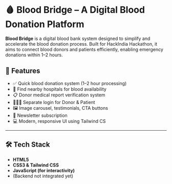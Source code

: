 # 🩸 Blood Bridge – A Digital Blood Donation Platform

**Blood Bridge** is a digital blood bank system designed to simplify and accelerate the blood donation process. Built for HackIndia Hackathon, it aims to connect blood donors and patients efficiently, enabling emergency donations within 1–2 hours.

## 🚀 Features

- ✅ Quick blood donation system (1–2 hour processing)
- 🏥 Find nearby hospitals for blood availability
- 📋 Donor medical report verification system
- 🧑‍🤝‍🧑 Separate login for Donor & Patient
- 🖼️ Image carousel, testimonials, CTA buttons
- 💌 Newsletter subscription
- 💻 Modern, responsive UI using Tailwind CS
---

## 🛠️ Tech Stack

- **HTML5**  
- **CSS3 & Tailwind CSS**  
- **JavaScript (for interactivity)**  
- (Backend not integrated yet)


